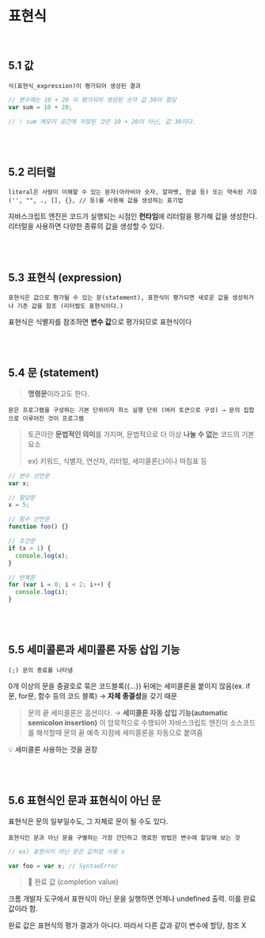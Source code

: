 # 표현식

<br>

## 5.1 값

```
식(표현식_expression)이 평가되어 생성된 결과
```

```js
// 변수에는 10 + 20 이 평가되어 생성된 숫자 값 30이 할당
var sum = 10 + 20;

// ! sum 메모리 공간에 저장된 것은 10 + 20이 아닌, 값 30이다.
```

<br>
<br>

## 5.2 리터럴

```
literal은 사람이 이해할 수 있는 문자(아라비아 숫자, 알파벳, 한글 등) 또는 약속된 기호('', "", ., [], {}, // 등)를 사용해 값을 생성하는 표기법
```

자바스크립트 엔진은 코드가 실행되는 시점인 **런타임**에 리터럴을 평가해 값을 생성한다. 리터럴을 사용하면 다양한 종류의 값을 생성할 수 있다.

<br>
<br>

## 5.3 표현식 (expression)

```
표현식은 값으로 평가될 수 있는 문(statement), 표현식이 평가되면 새로운 값을 생성하거나 기존 값을 참조 (리터럴도 표현식이다.)
```

표현식은 식별자를 참조하면 **변수 값**으로 평가되므로 표현식이다

<br>
<br>

## 5.4 문 (statement)

> **명령문**이라고도 한다.

```
문은 프로그램을 구성하는 기본 단위이자 최소 실행 단위 (여러 토큰으로 구성) → 문의 집합으로 이루어진 것이 프로그램
```

> 토큰이란 **문법적인 의미**를 가지며, 문법적으로 더 이상 **나눌 수 없는** 코드의 기본 요소
>
> ex) 키워드, 식별자, 연산자, 리터럴, 세미콜론(;)이나 마침표 등

```js
// 변수 선언문
var x;

// 할당문
x = 5;

// 함수 선언문
function foo() {}

// 조건문
if (x > 1) {
  console.log(x);
}

// 반복문
for (var i = 0; i < 2; i++) {
  console.log(i);
}
```

<br>
<br>

## 5.5 세미콜론과 세미콜론 자동 삽입 기능

```
(;) 문의 종료를 나타냄
```

0개 이상의 문을 중괄호로 묶은 코드블록({...}) 뒤에는 세미콜론을 붙이지 않음(ex. if문, for문, 함수 등의 코드 블록) → **자체 종결성**을 갖기 때문

> 문의 끝 세미콜론은 옵션이다. → **세미콜론 자동 삽입 기능(automatic semicolon insertion)** 이 암묵적으로 수행되어 자바스크립트 엔진이 소스코드를 해석할때 문의 끝 예측 지점에 세미콜론을 자동으로 붙여줌

💡 세미콜론 사용하는 것을 권장

<br>
<br>

## 5.6 표현식인 문과 표현식이 아닌 문

표현식은 문의 일부일수도, 그 자체로 문이 될 수도 있다.

```
표현식인 문과 아닌 문을 구별하는 가장 간단하고 명료한 방법은 변수에 할당해 보는 것
```

```js
// ex) 표현식이 아닌 문은 값처럼 사용 x

var foo = var x; // SyntaxError
```

> 📄 완료 값 (completion value)

크롬 개발자 도구에서 표현식이 아닌 문을 실행하면 언제나 undefined 출력. 이를 완료 값이라 함.

완료 값은 표현식의 평가 결과가 아니다. 따라서 다른 값과 같이 변수에 할당, 참조 X

<br>
